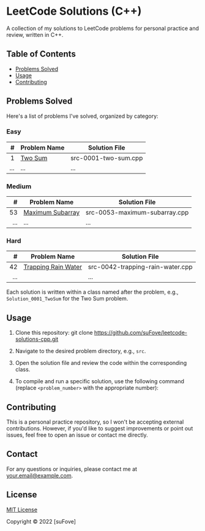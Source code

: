 # LeetCode Solutions (C++)

A collection of my solutions to LeetCode problems for personal practice and review, written in C++.

## Table of Contents

- [Problems Solved](#problems-solved)
- [Usage](#usage)
- [Contributing](#contributing)

## Problems Solved

Here's a list of problems I've solved, organized by category:

### Easy

| #   | Problem Name                                 | Solution File                      |
|---: |----------------------------------------------|------------------------------------|
| 1   | [Two Sum](https://leetcode.com/problems/two-sum/) | src-0001-two-sum.cpp              |
| ... | ...                                           | ...                               |

### Medium

| #   | Problem Name                                                  | Solution File                      |
|---: |--------------------------------------------------------------|------------------------------------|
| 53  | [Maximum Subarray](https://leetcode.com/problems/maximum-subarray/) | src-0053-maximum-subarray.cpp     |
| ... | ...                                                          | ...                               |

### Hard

| #   | Problem Name                                                            | Solution File                      |
|---: |--------------------------------------------------------------------------|------------------------------------|
| 42  | [Trapping Rain Water](https://leetcode.com/problems/trapping-rain-water/) | src-0042-trapping-rain-water.cpp  |
| ... |                                                                           | ...                               |

Each solution is written within a class named after the problem, e.g., `Solution_0001_TwoSum` for the Two Sum problem.

## Usage

1. Clone this repository:
   git clone https://github.com/suFove/leetcode-solutions-cpp.git

2. Navigate to the desired problem directory, e.g., `src`.

3. Open the solution file and review the code within the corresponding class.

4. To compile and run a specific solution, use the following command (replace `<problem_number>` with the appropriate number):


## Contributing

This is a personal practice repository, so I won't be accepting external contributions. However, if you'd like to suggest improvements or point out issues, feel free to open an issue or contact me directly.

## Contact

For any questions or inquiries, please contact me at [your.email@example.com](mailto:164206055@qq.com).

## License

[MIT License](https://choosealicense.com/licenses/mit/)

Copyright © 2022 [suFove]
